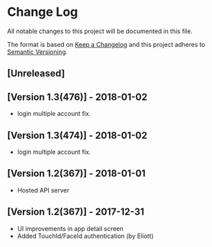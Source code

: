 # Change Log
All notable changes to this project will be documented in this file.

The format is based on [Keep a Changelog](http://keepachangelog.com/)
and this project adheres to [Semantic Versioning](http://semver.org/).

## [Unreleased]

## [Version 1.3(476)] - 2018-01-02
- login multiple account fix.

## [Version 1.3(474)] - 2018-01-02
- login multiple account fix.

## [Version 1.2(367)] - 2018-01-01
- Hosted API server

## [Version 1.2(367)] - 2017-12-31
- UI improvements in app detail screen
- Added TouchId/FaceId authentication (by Eliott)
